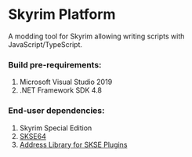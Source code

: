 # Skyrim Platform

A modding tool for Skyrim allowing writing scripts with JavaScript/TypeScript.

### Build pre-requirements:
 1. Microsoft Visual Studio 2019
 2. .NET Framework SDK 4.8

### End-user dependencies:
 1. Skyrim Special Edition
 2. [SKSE64 ](https://skse.silverlock.org/beta/skse64_2_00_17.7z)
 3. [Address Library for SKSE Plugins](https://www.nexusmods.com/skyrimspecialedition/mods/32444)
